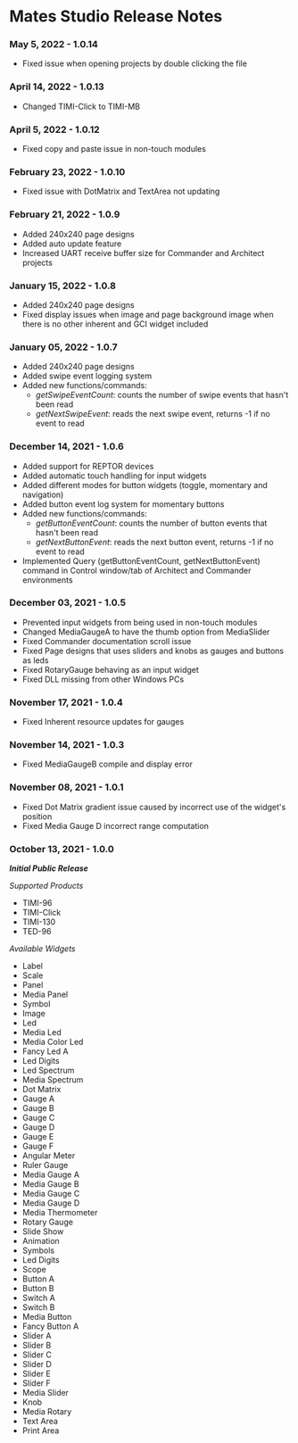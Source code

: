 # Mates Studio Release Notes

### May 5, 2022 - 1.0.14

- Fixed issue when opening projects by double clicking the file

### April 14, 2022 - 1.0.13

- Changed TIMI-Click to TIMI-MB

### April 5, 2022 - 1.0.12

- Fixed copy and paste issue in non-touch modules

### February 23, 2022 - 1.0.10

- Fixed issue with DotMatrix and TextArea not updating

### February 21, 2022 - 1.0.9

- Added 240x240 page designs
- Added auto update feature
- Increased UART receive buffer size for Commander and Architect projects

### January 15, 2022 - 1.0.8

- Added 240x240 page designs
- Fixed display issues when image and page background image when there is no other inherent and GCI widget included

### January 05, 2022 - 1.0.7

- Added 240x240 page designs
- Added swipe event logging system
- Added new functions/commands:
  - *getSwipeEventCount*: counts the number of swipe events that hasn't been read
  - *getNextSwipeEvent*: reads the next swipe event, returns -1 if no event to read

### December 14, 2021 - 1.0.6

- Added support for REPTOR devices
- Added automatic touch handling for input widgets
- Added different modes for button widgets (toggle, momentary and navigation)
- Added button event log system for momentary buttons
- Added new functions/commands:
  - *getButtonEventCount*: counts the number of button events that hasn't been read
  - *getNextButtonEvent*: reads the next button event, returns -1 if no event to read
- Implemented Query (getButtonEventCount, getNextButtonEvent) command in Control window/tab of Architect and Commander environments

### December 03, 2021 - 1.0.5

- Prevented input widgets from being used in non-touch modules
- Changed MediaGaugeA to have the thumb option from MediaSlider
- Fixed Commander documentation scroll issue
- Fixed Page designs that uses sliders and knobs as gauges and buttons as leds
- Fixed RotaryGauge behaving as an input widget
- Fixed DLL missing from other Windows PCs

### November 17, 2021 - 1.0.4

- Fixed Inherent resource updates for gauges

### November 14, 2021 - 1.0.3

- Fixed MediaGaugeB compile and display error

### November 08, 2021 - 1.0.1

- Fixed Dot Matrix gradient issue caused by incorrect use of the widget's position
- Fixed Media Gauge D incorrect range computation

### October 13, 2021 - 1.0.0

**_Initial Public Release_**

*Supported Products*
- TIMI-96
- TIMI-Click
- TIMI-130
- TED-96

*Available Widgets*
- Label
- Scale
- Panel
- Media Panel
- Symbol
- Image
- Led
- Media Led
- Media Color Led
- Fancy Led A
- Led Digits
- Led Spectrum
- Media Spectrum
- Dot Matrix
- Gauge A
- Gauge B
- Gauge C
- Gauge D
- Gauge E
- Gauge F
- Angular Meter
- Ruler Gauge
- Media Gauge A
- Media Gauge B
- Media Gauge C
- Media Gauge D
- Media Thermometer
- Rotary Gauge
- Slide Show
- Animation
- Symbols
- Led Digits
- Scope
- Button A
- Button B
- Switch A
- Switch B
- Media Button
- Fancy Button A
- Slider A
- Slider B
- Slider C
- Slider D
- Slider E
- Slider F
- Media Slider
- Knob
- Media Rotary
- Text Area
- Print Area
